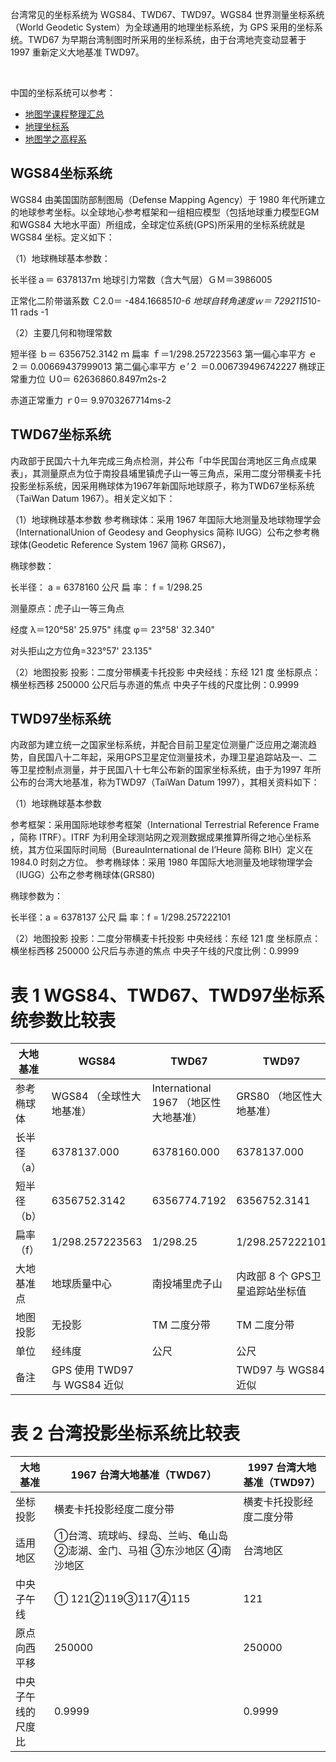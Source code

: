 台湾常见的坐标系统为 WGS84、TWD67、TWD97。WGS84 世界测量坐标系统（World Geodetic  System）为全球通用的地理坐标系统，为 GPS 采用的坐标系统。TWD67 为早期台湾制图时所采用的坐标系统，由于台湾地壳变动显著于  1997 重新定义大地基准 TWD97。

​    

中国的坐标系统可以参考：

- [地图学课程整理汇总](http://malagis.com/the-map-curriculum-summary.html)
- [地理坐标系](http://malagis.com/geographic-coordinate-system.html)
- [地图学之高程系](http://malagis.com/elevation-department-cartography.html)

## WGS84坐标系统

WGS84 由美国国防部制图局（Defense Mapping Agency）于 1980  年代所建立的地球参考坐标。以全球地心参考框架和一组相应模型（包括地球重力模型EGM 和WGS84  大地水平面）所组成，全球定位系统(GPS)所采用的坐标系统就是WGS84 坐标。定义如下：

（1）地球椭球基本参数：

长半径ａ＝ 6378137ｍ 地球引力常数（含大气层）ＧＭ＝3986005

正常化二阶带谐系数 Ｃ2.0＝ -484.16685*10-6 地球自转角速度ｗ＝ 7292115*10-11 rads -1

（2）主要几何和物理常数

短半径 ｂ＝ 6356752.3142 ｍ 扁率 ｆ＝1/298.257223563 第一偏心率平方 ｅ２＝  0.00669437999013 第二偏心率平方 ｅ’２ ＝0.006739496742227 椭球正常重力位 Ｕ0＝  62636860.8497m2s-2

赤道正常重力 ｒ0＝ 9.9703267714ms-2

## TWD67坐标系统

内政部于民国六十九年完成三角点检测，并公布「中华民国台湾地区三角点成果表」，其测量原点为位于南投县埔里镇虎子山一等三角点，采用二度分带横麦卡托投影坐标系统，因采用椭球体为1967年新国际地球原子，称为TWD67坐标系统（TaiWan Datum 1967）。相关定义如下：

（1）地球椭球基本参数 参考椭球体：采用 1967 年国际大地测量及地球物理学会（InternationalUnion of  Geodesy and Geophysics 简称 IUGG）公布之参考椭球体(Geodetic Reference System 1967  简称 GRS67)，

椭球参数：

长半径： a = 6378160 公尺 扁 率： f = 1/298.25

测量原点：虎子山一等三角点

经度 λ＝120°58' 25.975" 纬度 φ＝ 23°58' 32.340"

对头拒山之方位角=323°57' 23.135"

（2）地图投影 投影：二度分带横麦卡托投影 中央经线：东经 121 度 坐标原点：横坐标西移 250000 公尺后与赤道的焦点 中央子午线的尺度比例：0.9999

  

## TWD97坐标系统

内政部为建立统一之国家坐标系统，并配合目前卫星定位测量广泛应用之潮流趋势，自民国八十二年起，采用GPS卫星定位测量技术，办理卫星追踪站及一、二等卫星控制点测量，并于民国八十七年公布新的国家坐标系统，由于为1997 年所公布的台湾大地基准，称为TWD97（TaiWan Datum 1997），其相关资料如下：

（1）地球椭球基本参数

参考框架：采用国际地球参考框架（International Terrestrial Reference Frame ，简称  ITRF）。ITRF 为利用全球测站网之观测数据成果推算所得之地心坐标系统，其方位采国际时间局（BureauInternational de  I’Heure 简称 BIH）定义在 1984.0 时刻之方位。 参考椭球体：采用 1980  年国际大地测量及地球物理学会（IUGG）公布之参考椭球体(GRS80)

椭球参数为：

长半径：a = 6378137 公尺 扁 率：f = 1/298.257222101

（2）地图投影 投影：二度分带横麦卡托投影 中央经线：东经 121 度 坐标原点：横坐标西移 250000 公尺后与赤道的焦点 中央子午线的尺度比例：0.9999

# 表 1 WGS84、TWD67、TWD97坐标系统参数比较表

| 大地基准    | WGS84                        | TWD67                                 | TWD97                           |
| ----------- | ---------------------------- | ------------------------------------- | ------------------------------- |
| 参考椭球体  | WGS84 （全球性大地基准）     | International 1967 （地区性大地基准） | GRS80 （地区性大地基准）        |
| 长半径（a） | 6378137.000                  | 6378160.000                           | 6378137.000                     |
| 短半径（b） | 6356752.3142                 | 6356774.7192                          | 6356752.3141                    |
| 扁率（f）   | 1/298.257223563              | 1/298.25                              | 1/298.257222101                 |
| 大地基准点  | 地球质量中心                 | 南投埔里虎子山                        | 内政部 8 个 GPS卫星追踪站坐标值 |
| 地图投影    | 无投影                       | TM 二度分带                           | TM 二度分带                     |
| 单位        | 经纬度                       | 公尺                                  | 公尺                            |
| 备注        | GPS 使用 TWD97 与 WGS84 近似 |                                       | TWD97 与 WGS84 近似             |

# 表 2 台湾投影坐标系统比较表

| 大地基准            | 1967 台湾大地基准（TWD67）                                   | 1997 台湾大地基准（TWD97） |
| ------------------- | ------------------------------------------------------------ | -------------------------- |
| 坐标投影            | 横麦卡托投影经度二度分带                                     | 横麦卡托投影经度二度分带   |
| 适用地区            | ①台湾、琉球屿、绿岛、兰屿、龟山岛 ②澎湖、金门、马祖 ③东沙地区 ④南沙地区 | 台湾地区                   |
| 中央子午线          | ① 121②119③117④115                                            | 121                        |
| 原点向西平移        | 250000                                                       | 250000                     |
| 中央子午线的 尺度比 | 0.9999                                                       | 0.9999                     |